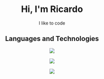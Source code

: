 <h1 align="center">Hi, I'm Ricardo</h1>
<p align="center">I like to code</p>

<h2 align="center">Languages and Technologies</h2>
<p align="center">
  <div align="center">
    <img src="https://skillicons.dev/icons?i=go,typescript,rust,lua"/>
    <br></br>
    <img src="https://skillicons.dev/icons?i=react,tailwind,next,express,nest"/>
    <br></br>
    <img src="https://skillicons.dev/icons?i=neovim,linux,bash,git,jest,vitest,docker,kubernetes"/>
  </div>
</p>
